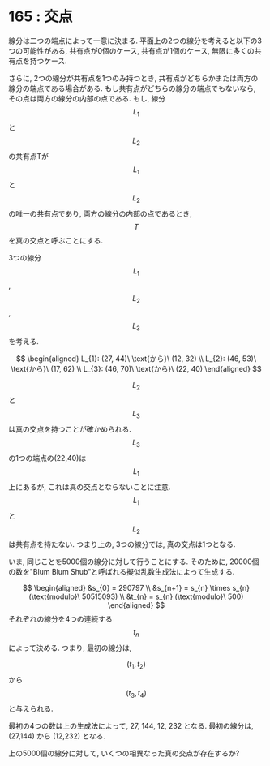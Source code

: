# 165 : 交点

線分は二つの端点によって一意に決まる.
平面上の2つの線分を考えると以下の3つの可能性がある,
共有点が0個のケース, 共有点が1個のケース, 無限に多くの共有点を持つケース.

さらに, 2つの線分が共有点を1つのみ持つとき, 共有点がどちらかまたは両方の線分の端点である場合がある. もし共有点がどちらの線分の端点でもないなら, その点は両方の線分の内部の点である.
もし, 線分 $$L_{1}$$ と $$L_{2}$$ の共有点Tが $$L_{1}$$ と $$L_{2}$$ の唯一の共有点であり, 両方の線分の内部の点であるとき, $$T$$を真の交点と呼ぶことにする.

3つの線分 $$L_{1}$$, $$L_{2}$$, $$L_{3}$$ を考える.

$$
\begin{aligned}
L_{1}: (27, 44)\ \text{から}\ (12, 32) \\
L_{2}: (46, 53)\ \text{から}\ (17, 62) \\
L_{3}: (46, 70)\ \text{から}\ (22, 40)
\end{aligned}
$$

$$L_{2}$$ と $$L_{3}$$ は真の交点を持つことが確かめられる. $$L_{3}$$ の1つの端点の(22,40)は $$L_{1}$$ 上にあるが, これは真の交点とならないことに注意. $$L_{1}$$ と $$L_{2}$$ は共有点を持たない. つまり上の, 3つの線分では, 真の交点は1つとなる.

いま, 同じことを5000個の線分に対して行うことにする. そのために, 20000個の数を"Blum Blum Shub"と呼ばれる擬似乱数生成法によって生成する.

$$
\begin{aligned}
&s_{0} = 290797 \\
&s_{n+1} = s_{n} \times s_{n} (\text{modulo}\ 50515093) \\
&t_{n} = s_{n} (\text{modulo}\ 500)
\end{aligned}
$$
それぞれの線分を4つの連続する $$t_{n}$$ によって決める. つまり, 最初の線分は,

$$(t_{1}, t_{2})$$ から $$(t_{3}, t_{4})$$ と与えられる.

最初の4つの数は上の生成法によって, 27, 144, 12, 232 となる. 最初の線分は, (27,144) から (12,232) となる.

上の5000個の線分に対して, いくつの相異なった真の交点が存在するか?
